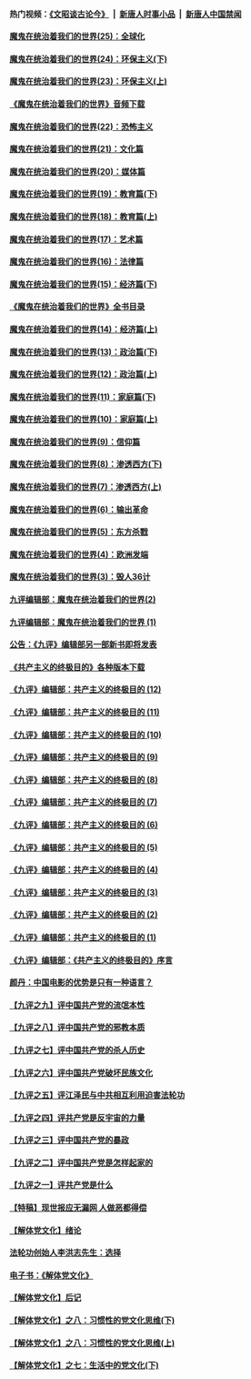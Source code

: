 #### 热门视频：[《文昭谈古论今》](https://github.com/gfw-breaker/wenzhao/blob/master/README.md?t=10210333) &nbsp;|&nbsp; [新唐人时事小品](https://github.com/gfw-breaker/ntdtv-comedy/blob/master/README.md?t=10210333) &nbsp;|&nbsp; [新唐人中国禁闻](https://github.com/gfw-breaker/ntdtv-news/blob/master/README.md?t=10210333)

#### [魔鬼在统治着我们的世界(25)：全球化](../pages/nsc422/n10788205.md?t=10210333) 

#### [魔鬼在统治着我们的世界(24)：环保主义(下)](../pages/nsc422/n10695307.md?t=10210333) 

#### [魔鬼在统治着我们的世界(23)：环保主义(上)](../pages/nsc422/n10688613.md?t=10210333) 

#### [《魔鬼在统治着我们的世界》音频下载](../pages/nsc422/n10635553.md?t=10210333) 

#### [魔鬼在统治着我们的世界(22)：恐怖主义](../pages/nsc422/n10614727.md?t=10210333) 

#### [魔鬼在统治着我们的世界(21)：文化篇](../pages/nsc422/n10597706.md?t=10210333) 

#### [魔鬼在统治着我们的世界(20)：媒体篇](../pages/nsc422/n10586579.md?t=10210333) 

#### [魔鬼在统治着我们的世界(19)：教育篇(下)](../pages/nsc422/n10564808.md?t=10210333) 

#### [魔鬼在统治着我们的世界(18)：教育篇(上)](../pages/nsc422/n10526970.md?t=10210333) 

#### [魔鬼在统治着我们的世界(17)：艺术篇](../pages/nsc422/n10499093.md?t=10210333) 

#### [魔鬼在统治着我们的世界(16)：法律篇](../pages/nsc422/n10485969.md?t=10210333) 

#### [魔鬼在统治着我们的世界(15)：经济篇(下)](../pages/nsc422/n10469975.md?t=10210333) 

#### [《魔鬼在统治着我们的世界》全书目录](../pages/nsc422/n10464261.md?t=10210333) 

#### [魔鬼在统治着我们的世界(14)：经济篇(上)](../pages/nsc422/n10457370.md?t=10210333) 

#### [魔鬼在统治着我们的世界(13)：政治篇(下)](../pages/nsc422/n10448270.md?t=10210333) 

#### [魔鬼在统治着我们的世界(12)：政治篇(上)](../pages/nsc422/n10444576.md?t=10210333) 

#### [魔鬼在统治着我们的世界(11)：家庭篇(下)](../pages/nsc422/n10440961.md?t=10210333) 

#### [魔鬼在统治着我们的世界(10)：家庭篇(上)](../pages/nsc422/n10435448.md?t=10210333) 

#### [魔鬼在统治着我们的世界(9)：信仰篇](../pages/nsc422/n10432159.md?t=10210333) 

#### [魔鬼在统治着我们的世界(8)：渗透西方(下)](../pages/nsc422/n10429603.md?t=10210333) 

#### [魔鬼在统治着我们的世界(7)：渗透西方(上)](../pages/nsc422/n10426013.md?t=10210333) 

#### [魔鬼在统治着我们的世界(6)：输出革命](../pages/nsc422/n10421536.md?t=10210333) 

#### [魔鬼在统治着我们的世界(5)：东方杀戮](../pages/nsc422/n10417707.md?t=10210333) 

#### [魔鬼在统治着我们的世界(4)：欧洲发端](../pages/nsc422/n10414890.md?t=10210333) 

#### [魔鬼在统治着我们的世界(3)：毁人36计](../pages/nsc422/n10411583.md?t=10210333) 

#### [九评编辑部：魔鬼在统治着我们的世界(2)](../pages/nsc422/n10410036.md?t=10210333) 

#### [九评编辑部：魔鬼在统治着我们的世界 (1)](../pages/nsc422/n10406825.md?t=10210333) 

#### [公告：《九评》编辑部另一部新书即将发表](../pages/nsc422/n10405104.md?t=10210333) 

#### [《共产主义的终极目的》各种版本下载](../pages/nsc422/n10022138.md?t=10210333) 

#### [《九评》编辑部：共产主义的终极目的 (12)](../pages/nsc422/n9933272.md?t=10210333) 

#### [《九评》编辑部：共产主义的终极目的 (11)](../pages/nsc422/n9924973.md?t=10210333) 

#### [《九评》编辑部：共产主义的终极目的 (10)](../pages/nsc422/n9920883.md?t=10210333) 

#### [《九评》编辑部：共产主义的终极目的 (9)](../pages/nsc422/n9916363.md?t=10210333) 

#### [《九评》编辑部：共产主义的终极目的 (8)](../pages/nsc422/n9912488.md?t=10210333) 

#### [《九评》编辑部：共产主义的终极目的 (7)](../pages/nsc422/n9901176.md?t=10210333) 

#### [《九评》编辑部：共产主义的终极目的 (6)](../pages/nsc422/n9899359.md?t=10210333) 

#### [《九评》编辑部：共产主义的终极目的 (5)](../pages/nsc422/n9893174.md?t=10210333) 

#### [《九评》编辑部：共产主义的终极目的 (4)](../pages/nsc422/n9891246.md?t=10210333) 

#### [《九评》编辑部：共产主义的终极目的 (3)](../pages/nsc422/n9879879.md?t=10210333) 

#### [《九评》编辑部：共产主义的终极目的 (2)](../pages/nsc422/n9876205.md?t=10210333) 

#### [《九评》编辑部：共产主义的终极目的 (1)](../pages/nsc422/n9865857.md?t=10210333) 

#### [《九评》编辑部：《共产主义的终极目的》序言](../pages/nsc422/n9862666.md?t=10210333) 

#### [颜丹：中国电影的优势是只有一种语言？](../pages/nsc422/n9583062.md?t=10210333) 

#### [【九评之九】评中国共产党的流氓本性](../pages/nsc422/n737542.md?t=10210333) 

#### [【九评之八】评中国共产党的邪教本质](../pages/nsc422/n735942.md?t=10210333) 

#### [【九评之七】评中国共产党的杀人历史](../pages/nsc422/n733806.md?t=10210333) 

#### [【九评之六】评中国共产党破坏民族文化](../pages/nsc422/n731667.md?t=10210333) 

#### [【九评之五】评江泽民与中共相互利用迫害法轮功](../pages/nsc422/n730058.md?t=10210333) 

#### [【九评之四】评共产党是反宇宙的力量](../pages/nsc422/n727814.md?t=10210333) 

#### [【九评之三】评中国共产党的暴政](../pages/nsc422/n725597.md?t=10210333) 

#### [【九评之二】评中国共产党是怎样起家的](../pages/nsc422/n723946.md?t=10210333) 

#### [【九评之一】评共产党是什么](../pages/nsc422/n722529.md?t=10210333) 

#### [【特稿】现世报应无漏网 人做恶都得偿](../pages/nsc422/n4215167.md?t=10210333) 

#### [【解体党文化】绪论](../pages/nsc422/n1449356.md?t=10210333) 

#### [法轮功创始人李洪志先生：选择](../pages/nsc422/n3580738.md?t=10210333) 

#### [电子书：《解体党文化》](../pages/nsc422/n1573484.md?t=10210333) 

#### [【解体党文化】后记](../pages/nsc422/n1531999.md?t=10210333) 

#### [【解体党文化】之八：习惯性的党文化思维(下)](../pages/nsc422/n1526477.md?t=10210333) 

#### [【解体党文化】之八：习惯性的党文化思维(上)](../pages/nsc422/n1520631.md?t=10210333) 

#### [【解体党文化】之七：生活中的党文化(下)](../pages/nsc422/n1513446.md?t=10210333) 

